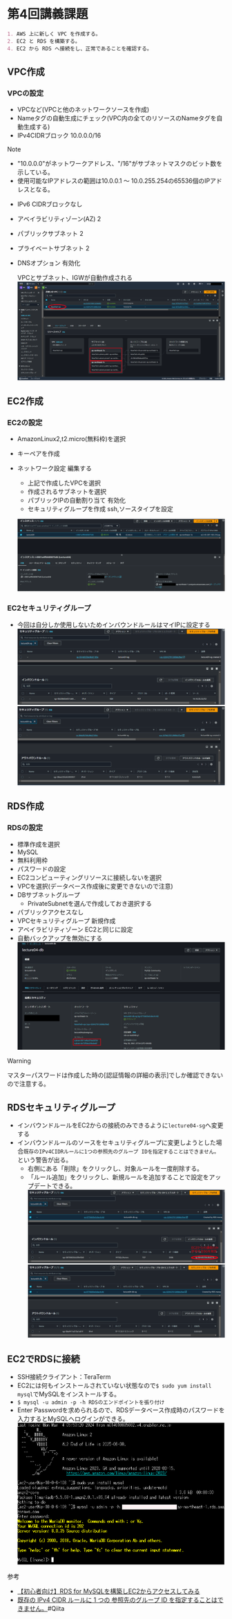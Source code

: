 # 第4回講義課題

```Markdown
1. AWS 上に新しく VPC を作成する。
2. EC2 と RDS を構築する。
4. EC2 から RDS へ接続をし、正常であることを確認する。
```

## VPC作成

### VPCの設定

- VPCなど(VPCと他のネットワークソースを作成)
- Nameタグの自動生成にチェック(VPC内の全てのリソースのNameタグを自動生成する)
- IPv4CIDRブロック 10.0.0.0/16

> [!NOTE]
>
> - "10.0.0.0"がネットワークアドレス、"/16"がサブネットマスクのビット数を示している。
> - 使用可能なIPアドレスの範囲は10.0.0.1 〜 10.0.255.254の65536個のIPアドレスとなる。

- IPv6 CIDRブロックなし
- アベイラビリティゾーン(AZ) 2
- パブリックサブネット 2
- プライベートサブネット 2
- DNSオプション 有効化  

  VPCとサブネット、IGWが自動作成される
  ![Alt text](images04/0401.png)

## EC2作成

### EC2の設定

- AmazonLinux2,t2.micro(無料枠)を選択
- キーペアを作成
- ネットワーク設定 編集する
  - 上記で作成したVPCを選択
  - 作成されるサブネットを選択
  - パブリックIPの自動割り当て 有効化
  - セキュリティグループを作成 ssh,ソースタイプを設定

  ![Alt text](images04/0402.png)

### EC2セキュリティグループ

- 今回は自分しか使用しないためインバウンドルールはマイIPに設定する
![Alt text](images04/0404.png)
![Alt text](images04/0405.png)

## RDS作成

### RDSの設定

- 標準作成を選択
- MySQL
- 無料利用枠
- パスワードの設定
- EC2コンピューティングリソースに接続しないを選択
- VPCを選択(データベース作成後に変更できないので注意)
- DBサブネットグループ
  - PrivateSubnetを選んで作成しておき選択する
- パブリックアクセスなし
- VPCセキュリティグループ 新規作成
- アベイラビリティゾーン EC2と同じに設定
- 自動バックアップを無効にする
![Alt text](images04/0403.png)
  
> [!WARNING]
> マスターパスワードは作成した時の[認証情報の詳細の表示]でしか確認できないので注意する。

## RDSセキュリティグループ

- インバウンドルールをEC2からの接続のみできるように`lecture04-sg`へ変更する
- インバウンドルールのソースをセキュリティグループに変更しようとした場合`既存のIPv4CIDRルールに1つの参照先のグループ IDを指定することはできません。`という警告が出る。
  - 右側にある「削除」をクリックし、対象ルールを一度削除する。
  - 「ルール追加」をクリックし、新規ルールを追加することで設定をアップデートできる。
![Alt text](images04/0406.png)
![Alt text](images04/0407.png)

## EC2でRDSに接続

- SSH接続クライアント：TeraTerm
- EC2には何もインストールされていない状態なので`$ sudo yum install mysql`でMySQLをインストールする。
- `$ mysql -u admin -p -h RDSのエンドポイントを張り付け`
- Enter Passwordを求められるので、RDSデータベース作成時のパスワードを入力するとMySQLへログインができる。
![Alt text](images04/0408.png)

参考

- [【初心者向け】RDS for MySQLを構築しEC2からアクセスしてみる](https://dev.classmethod.jp/articles/sales-rds-ec2-session/)
- [既存の IPv4 CIDR ルールに 1 つの 参照先のグループ ID を指定することはできません。]( https://qiita.com/himorishuhei/items/7426cab6cd83c3d8e4e3)#Qiita 